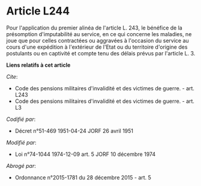 # Article L244

Pour l'application du premier alinéa de l'article L. 243, le bénéfice de la présomption d'imputabilité au service, en ce qui
concerne les maladies, ne joue que pour celles contractées ou aggravées à l'occasion du service au cours d'une expédition à
l'extérieur de l'Etat ou du territoire d'origine des postulants ou en captivité et compte tenu des délais prévus par
l'article L. 3.

**Liens relatifs à cet article**

_Cite_:

  - Code des pensions militaires d'invalidité et des victimes de guerre. - art. L243
  - Code des pensions militaires d'invalidité et des victimes de guerre. - art. L3

_Codifié par_:

  - Décret n°51-469 1951-04-24 JORF 26 avril 1951

_Modifié par_:

  - Loi n°74-1044 1974-12-09 art. 5 JORF 10 décembre 1974

_Abrogé par_:

  - Ordonnance n°2015-1781 du 28 décembre 2015 - art. 5
